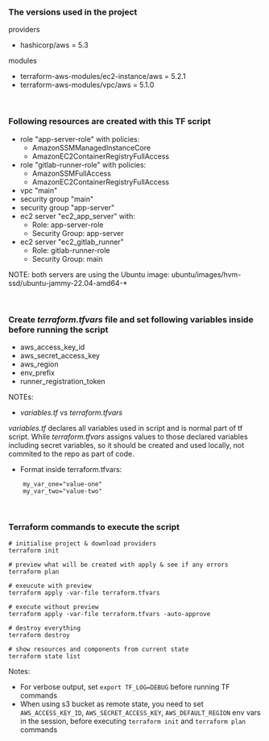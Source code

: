 ### The versions used in the project
providers 
- hashicorp/aws = 5.3

modules
- terraform-aws-modules/ec2-instance/aws = 5.2.1
- terraform-aws-modules/vpc/aws = 5.1.0

</br>

### Following resources are created with this TF script
- role "app-server-role" with policies:
    - AmazonSSMManagedInstanceCore
    - AmazonEC2ContainerRegistryFullAccess
- role "gitlab-runner-role" with policies:
    - AmazonSSMFullAccess
    - AmazonEC2ContainerRegistryFullAccess
- vpc "main"
- security group "main"
- security group "app-server"
- ec2 server "ec2_app_server" with:
    - Role: app-server-role
    - Security Group: app-server
- ec2 server "ec2_gitlab_runner"
    - Role: gitlab-runner-role
    - Security Group: main

NOTE: both servers are using the Ubuntu image: ubuntu/images/hvm-ssd/ubuntu-jammy-22.04-amd64-*

</br>

### Create *terraform.tfvars* file and set following variables inside before running the script
- aws_access_key_id
- aws_secret_access_key
- aws_region
- env_prefix
- runner_registration_token

NOTEs: 
- *variables.tf* vs *terraform.tfvars*

*variables.tf* declares all variables used in script and is normal part of tf script. While *terraform.tfvars* assigns values to those declared variables including secret variables, so it should be created and used locally, not commited to the repo as part of code.

- Format inside terraform.tfvars:
```console
    my_var_one="value-one" 
    my_var_two="value-two"
```
</br>

### Terraform commands to execute the script

```console
# initialise project & download providers
terraform init 

# preview what will be created with apply & see if any errors
terraform plan

# exeucute with preview
terraform apply -var-file terraform.tfvars

# execute without preview
terraform apply -var-file terraform.tfvars -auto-approve

# destroy everything
terraform destroy

# show resources and components from current state
terraform state list
```

Notes: 
- For verbose output, set `export TF_LOG=DEBUG` before running TF commands
- When using s3 bucket as remote state, you need to set `AWS_ACCESS_KEY_ID`, `AWS_SECRET_ACCESS_KEY`, `AWS_DEFAULT_REGION` env vars in the session, before executing `terraform init` and `terraform plan` commands
